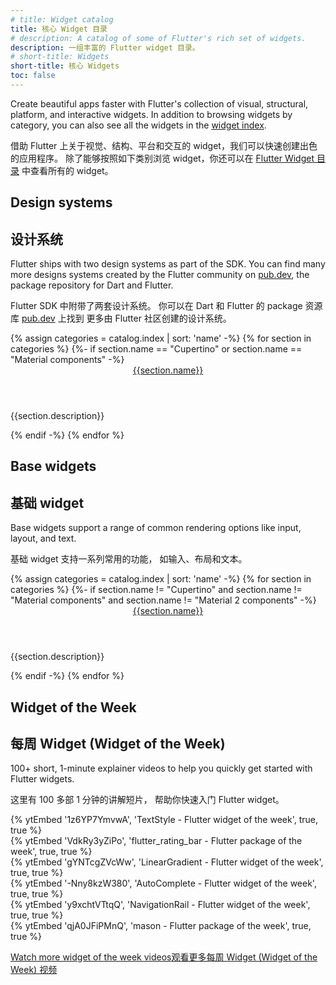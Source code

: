 ```yaml
---
# title: Widget catalog
title: 核心 Widget 目录
# description: A catalog of some of Flutter's rich set of widgets.
description: 一组丰富的 Flutter widget 目录。
# short-title: Widgets
short-title: 核心 Widgets
toc: false
---
```


Create beautiful apps faster with Flutter's collection of visual, structural,
platform, and interactive widgets. In addition to browsing widgets by category,
you can also see all the widgets in the [widget index][].

借助 Flutter 上关于视觉、结构、平台和交互的 widget，我们可以快速创建出色的应用程序。
除了能够按照如下类别浏览 widget，你还可以在 [Flutter Widget 目录][widget index] 中查看所有的 widget。

## Design systems

## 设计系统

Flutter ships with two design systems as part of the SDK.
You can find many more designs systems created by the Flutter community
on [pub.dev]({{site.pub}}), the package repository for Dart and Flutter.

Flutter SDK 中附带了两套设计系统。
你可以在 Dart 和 Flutter 的 package 资源库 [pub.dev]({{site.pub}}) 上找到
更多由 Flutter 社区创建的设计系统。

<div class="card-grid">
{% assign categories = catalog.index | sort: 'name' -%}
{% for section in categories %}
    {%- if section.name == "Cupertino" or section.name == "Material components" -%}
        <div class="card">
            <div class="card-body">
                <a href="{{page.url}}{{section.id}}"><header class="card-title">{{section.name}}</header></a>
                <p class="card-text">{{section.description}}</p>
            </div>
        </div>
    {% endif -%}
{% endfor %}
</div>

## Base widgets

## 基础 widget

Base widgets support a range of common rendering options
like input, layout, and text.

基础 widget 支持一系列常用的功能，
如输入、布局和文本。

<div class="card-grid">
{% assign categories = catalog.index | sort: 'name' -%}
{% for section in categories %}
    {%- if section.name != "Cupertino" and section.name != "Material components" and section.name != "Material 2 components" -%}
        <div class="card">
            <div class="card-body">
                <a href="{{page.url}}{{section.id}}"><header class="card-title">{{section.name}}</header></a>
                <p class="card-text">{{section.description}}</p>
            </div>
        </div>
    {% endif -%}
{% endfor %}
</div>

## Widget of the Week

## 每周 Widget (Widget of the Week)

100+ short, 1-minute explainer videos to
help you quickly get started with Flutter widgets.

这里有 100 多部 1 分钟的讲解短片，
帮助你快速入门 Flutter widget。

<div class="card-grid wide">
    <div class="card">
        <div class="card-body">
            {% ytEmbed '1z6YP7YmvwA', 'TextStyle - Flutter widget of the week', true, true %}
        </div>
    </div>
    <div class="card">
        <div class="card-body">
            {% ytEmbed 'VdkRy3yZiPo', 'flutter_rating_bar - Flutter package of the week', true, true %}
        </div>
    </div>
    <div class="card">
        <div class="card-body">
            {% ytEmbed 'gYNTcgZVcWw', 'LinearGradient - Flutter widget of the week', true, true %}
        </div>
    </div>
    <div class="card">
        <div class="card-body">
            {% ytEmbed '-Nny8kzW380', 'AutoComplete - Flutter widget of the week', true, true %}
        </div>
    </div>
    <div class="card">
        <div class="card-body">
            {% ytEmbed 'y9xchtVTtqQ', 'NavigationRail - Flutter widget of the week', true, true %}
        </div>
    </div>
    <div class="card">
        <div class="card-body">
            {% ytEmbed 'qjA0JFiPMnQ', 'mason - Flutter package of the week', true, true %}
        </div>
    </div>
</div>

<a class="btn btn-primary full-width" target="_blank" href="{{site.yt.playlist}}PLjxrf2q8roU23XGwz3Km7sQZFTdB996iG"><t>Watch more widget of the week videos</t><t>观看更多每周 Widget (Widget of the Week) 视频</t></a>

[widget index]: /reference/widgets
